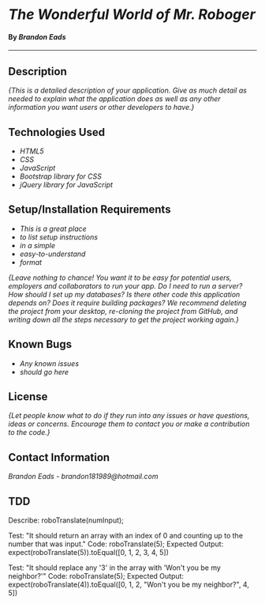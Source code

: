 # _The Wonderful World of Mr. Roboger_

#### By _**Brandon Eads**_

---

## Description

_{This is a detailed description of your application. Give as much detail as needed to explain what the application does as well as any other information you want users or other developers to have.}_

## Technologies Used

* _HTML5_
* _CSS_
* _JavaScript_
* _Bootstrap library for CSS_
* _jQuery library for JavaScript_



## Setup/Installation Requirements

* _This is a great place_
* _to list setup instructions_
* _in a simple_
* _easy-to-understand_
* _format_

_{Leave nothing to chance! You want it to be easy for potential users, employers and collaborators to run your app. Do I need to run a server? How should I set up my databases? Is there other code this application depends on? Does it require building packages? We recommend deleting the project from your desktop, re-cloning the project from GitHub, and writing down all the steps necessary to get the project working again.}_

## Known Bugs

* _Any known issues_
* _should go here_

## License

_{Let people know what to do if they run into any issues or have questions, ideas or concerns.  Encourage them to contact you or make a contribution to the code.}_

## Contact Information

_Brandon Eads - brandon181989@hotmail.com_


## TDD

Describe: roboTranslate(numInput);

Test: "It should return an array with an index of 0 and counting up to the number that was input."
Code: roboTranslate(5);
Expected Output: expect(roboTranslate(5)).toEqual([0, 1, 2, 3, 4, 5])

Test: "It should replace any '3' in the array with 'Won't you be my neighbor?'"
Code: roboTranslate(5);
Expected Output: expect(roboTranslate(4)).toEqual([0, 1, 2, "Won't you be my neighbor?", 4, 5])